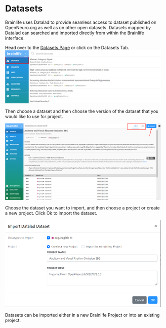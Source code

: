 # Datasets

Brainlife uses Datalad to provide seamless access to dataset published on OpenNeuro.org as well as on other open datasets.
Datasets mapped by Datalad can searched and imported directly from within the Brainlife interface.

Head over to the [Datasets Page](https://brainlife.io/datasets) or click on the Datasets Tab.
![Dataset Tab](../img/dataset-tab.png)

Then choose a dataset and then choose the version of the dataset that you would like to use for project.

![datasets version](../img/datasets-import-version.png)

Choose the dataset you want to import, and then choose a project or create a new project.
Click Ok to import the dataset.

![datasets import into project](../img/datasets-import-project.png)

Datasets can be imported either in a new Brainlife Project or into an existing project.
